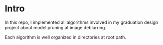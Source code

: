 # Intro

In this repo, I implemented all algorithms involved in my graduation design project about model pruning at image deblurring.

Each algorithm is well organized in directories at root path.